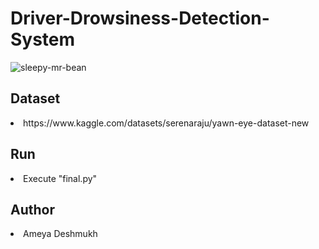 <h1>Driver-Drowsiness-Detection-System</h1>

![sleepy-mr-bean](https://user-images.githubusercontent.com/64629896/165621431-e714b1ba-c660-44d5-82a5-6b42231a9eeb.gif)

<h2>Dataset</h2>
<li>https://www.kaggle.com/datasets/serenaraju/yawn-eye-dataset-new
<h2>Run</h2>
<li>Execute "final.py"
<h2>Author</h2>
<li>Ameya Deshmukh
